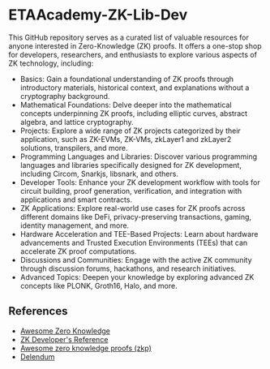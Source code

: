 # ETAAcademy-ZK-Lib-Dev

This GitHub repository serves as a curated list of valuable resources for anyone interested in Zero-Knowledge (ZK) proofs. It offers a one-stop shop for developers, researchers, and enthusiasts to explore various aspects of ZK technology, including:

- Basics: Gain a foundational understanding of ZK proofs through introductory materials, historical context, and explanations without a cryptography background.
- Mathematical Foundations: Delve deeper into the mathematical concepts underpinning ZK proofs, including elliptic curves, abstract algebra, and lattice cryptography.
- Projects: Explore a wide range of ZK projects categorized by their application, such as ZK-EVMs, ZK-VMs, zkLayer1 and zkLayer2 solutions, transpilers, and more.
- Programming Languages and Libraries: Discover various programming languages and libraries specifically designed for ZK development, including Circom, Snarkjs, libsnark, and others.
- Developer Tools: Enhance your ZK development workflow with tools for circuit building, proof generation, verification, and integration with applications and smart contracts.
- ZK Applications: Explore real-world use cases for ZK proofs across different domains like DeFi, privacy-preserving transactions, gaming, identity management, and more.
- Hardware Acceleration and TEE-Based Projects: Learn about hardware advancements and Trusted Execution Environments (TEEs) that can accelerate ZK proof computations.
- Discussions and Communities: Engage with the active ZK community through discussion forums, hackathons, and research initiatives.
- Advanced Topics: Deepen your knowledge by exploring advanced ZK concepts like PLONK, Groth16, Halo, and more.

## References

- [Awesome Zero Knowledge](https://github.com/matter-labs/awesome-zero-knowledge-proofs)
- [ZK Developer's Reference](https://www.zkoss.org/wiki/ZK_Developer%27s_Reference/Overture/Extensions)
- [Awesome zero knowledge proofs (zkp)](https://github.com/matter-labs/awesome-zero-knowledge-proofs)
- [Delendum](https://github.com/delendum-xyz)
